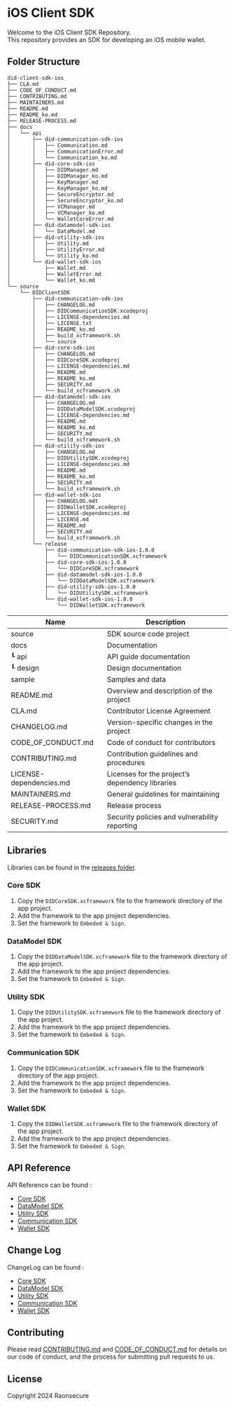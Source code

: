 # iOS Client SDK

Welcome to the iOS Client SDK Repository. <br>
This repository provides an SDK for developing an iOS mobile wallet.

## Folder Structure
```
did-client-sdk-ios
├── CLA.md
├── CODE_OF_CONDUCT.md
├── CONTRIBUTING.md
├── MAINTAINERS.md
├── README.md
├── README_ko.md
├── RELEASE-PROCESS.md
├── docs
│   └── api
│       ├── did-communication-sdk-ios
│       │   ├── Communication.md
│       │   ├── CommunicationError.md
│       │   └── Communication_ko.md
│       ├── did-core-sdk-ios
│       │   ├── DIDManager.md
│       │   ├── DIDManager_ko.md
│       │   ├── KeyManager.md
│       │   ├── KeyManager_ko.md
│       │   ├── SecureEncryptor.md
│       │   ├── SecureEncryptor_ko.md
│       │   ├── VCManager.md
│       │   ├── VCManager_ko.md
│       │   └── WalletCoreError.md
│       ├── did-datamodel-sdk-ios
│       │   └── DataModel.md
│       ├── did-utility-sdk-ios
│       │   ├── Utility.md
│       │   ├── UtilityError.md
│       │   └── Utility_ko.md
│       └── did-wallet-sdk-ios
│           ├── Wallet.md
│           ├── WalletError.md
│           └── Wallet_ko.md
└── source
    └── DIDClientSDK
        ├── did-communication-sdk-ios
        │   ├── CHANGELOG.md
        │   ├── DIDCommunicationSDK.xcodeproj
        │   ├── LICENSE-dependencies.md
        │   ├── LICENSE.txt
        │   ├── README_ko.md
        │   ├── build_xcframework.sh
        │   └── source
        ├── did-core-sdk-ios
        │   ├── CHANGELOG.md
        │   ├── DIDCoreSDK.xcodeproj
        │   ├── LICENSE-dependencies.md
        │   ├── README.md
        │   ├── README_ko.md
        │   ├── SECURITY.md
        │   └── build_xcframework.sh
        ├── did-datamodel-sdk-ios
        │   ├── CHANGELOG.md
        │   ├── DIDDataModelSDK.xcodeproj
        │   ├── LICENSE-dependencies.md
        │   ├── README.md
        │   ├── README_ko.md
        │   ├── SECURITY.md
        │   └── build_xcframework.sh
        ├── did-utility-sdk-ios
        │   ├── CHANGELOG.md
        │   ├── DIDUtilitySDK.xcodeproj
        │   ├── LICENSE-dependencies.md
        │   ├── README.md
        │   ├── README_ko.md
        │   ├── SECURITY.md
        │   └── build_xcframework.sh
        ├── did-wallet-sdk-ios
        │   ├── CHANGELOG.mdt
        │   ├── DIDWalletSDK.xcodeproj
        │   ├── LICENSE-dependencies.md
        │   ├── LICENSE.md
        │   ├── README.md
        │   ├── SECURITY.md
        │   └── build_xcframework.sh
        └── release
            ├── did-communication-sdk-ios-1.0.0
            │   └── DIDCommunicationSDK.xcframework
            ├── did-core-sdk-ios-1.0.0
            │   └── DIDCoreSDK.xcframework
            ├── did-datamodel-sdk-ios-1.0.0
            │   └── DIDDataModelSDK.xcframework
            ├── did-utility-sdk-ios-1.0.0
            │   └── DIDUtilitySDK.xcframework
            └── did-wallet-sdk-ios-1.0.0
                └── DIDWalletSDK.xcframework
```

| Name                    | Description                                     |
| ----------------------- | ----------------------------------------------- |
| source                  | SDK source code project                         |
| docs                    | Documentation                                   |
| ┖ api                   | API guide documentation                         |
| ┖ design                | Design documentation                            |
| sample                  | Samples and data                                |
| README.md               | Overview and description of the project         |
| CLA.md                  | Contributor License Agreement                   |
| CHANGELOG.md            | Version-specific changes in the project         |
| CODE_OF_CONDUCT.md      | Code of conduct for contributors                |
| CONTRIBUTING.md         | Contribution guidelines and procedures          |
| LICENSE-dependencies.md | Licenses for the project’s dependency libraries |
| MAINTAINERS.md          | General guidelines for maintaining              |
| RELEASE-PROCESS.md      | Release process                                 |
| SECURITY.md             | Security policies and vulnerability reporting   |

## Libraries

Libraries can be found in the [releases folder](source/DIDClientSDK/release).

### Core SDK

1. Copy the `DIDCoreSDK.xcframework` file to the framework directory of the app project.
2. Add the framework to the app project dependencies.
3. Set the framework to `Embeded & Sign`.

### DataModel SDK

1. Copy the `DIDDataModelSDK.xcframework` file to the framework directory of the app project.
2. Add the framework to the app project dependencies.
3. Set the framework to `Embeded & Sign`.

### Utility SDK

1. Copy the `DIDUtilitySDK.xcframework` file to the framework directory of the app project.
2. Add the framework to the app project dependencies.
3. Set the framework to `Embeded & Sign`.

### Communication SDK

1. Copy the `DIDCommunicationSDK.xcframework` file to the framework directory of the app project.
2. Add the framework to the app project dependencies.
3. Set the framework to `Embeded & Sign`.

### Wallet SDK

1. Copy the `DIDWalletSDK.xcframework` file to the framework directory of the app project.
2. Add the framework to the app project dependencies.
3. Set the framework to `Embeded & Sign`.

## API Reference

API Reference can be found : 
<br>
- [Core SDK](source/DIDClientSDK/did-core-sdk-ios/README.md)  
- [DataModel SDK](source/DIDClientSDK/did-datamodel-sdk-ios/README.md)  
- [Utility SDK](source/DIDClientSDK/did-utility-sdk-ios/README.md)  
- [Communication SDK](source/DIDClientSDK/did-communication-sdk-ios/README.md)  
- [Wallet SDK](source/DIDClientSDK/did-wallet-sdk-ios/README.md)  

## Change Log

ChangeLog can be found : 
<br>
- [Core SDK](source/DIDClientSDK/did-core-sdk-ios/CHANGELOG.md)  
- [DataModel SDK](source/DIDClientSDK/did-datamodel-sdk-ios/CHANGELOG.md)
- [Utility SDK](source/DIDClientSDK/did-utility-sdk-ios/CHANGELOG.md)  
- [Communication SDK](source/DIDClientSDK/did-communication-sdk-ios/CHANGELOG.md)  
- [Wallet SDK](source/DIDClientSDK/did-wallet-sdk-ios/CHANGELOG.md)  

## Contributing

Please read [CONTRIBUTING.md](CONTRIBUTING.md) and [CODE_OF_CONDUCT.md](CODE_OF_CONDUCT.md) for details on our code of conduct, and the process for submitting pull requests to us.


## License
Copyright 2024 Raonsecure
